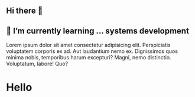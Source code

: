 ## Hi there 👋
## 🌱 I’m currently learning ... systems development

<p>   Lorem ipsum dolor sit amet consectetur adipisicing elit. Perspiciatis voluptatem corporis ex ad. Aut laudantium nemo ex. Dignissimos quos minima nobis, temporibus harum excepturi? Magni, nemo distinctio. Voluptatum, labore! Quo?</p>
<h1>  Hello</h1>




